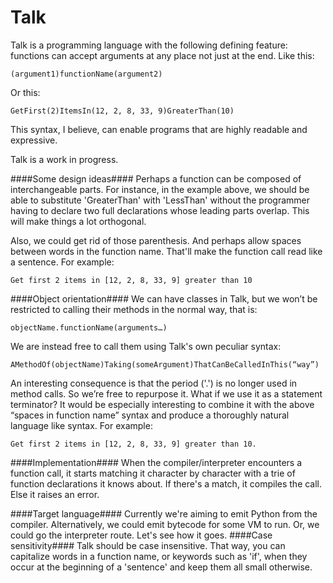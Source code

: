 Talk
====

Talk is a programming language with the following defining feature: functions can accept arguments at any place not just at the end. Like this:

    (argument1)functionName(argument2)
Or this:

    GetFirst(2)ItemsIn(12, 2, 8, 33, 9)GreaterThan(10)
 
This syntax, I believe, can enable programs that are highly readable and expressive.

Talk is a work in progress.
 
####Some design ideas####
Perhaps a function can be composed of interchangeable parts. For instance, in the example above, we should be able to substitute 'GreaterThan' with 'LessThan' without the programmer having to declare two full declarations whose leading parts overlap. This will make things a lot orthogonal.

Also, we could get rid of those parenthesis. And perhaps allow spaces between words in the function name. That'll make the function call read like a sentence. For example:

    Get first 2 items in [12, 2, 8, 33, 9] greater than 10
 
####Object orientation####
We can have classes in Talk, but we won’t be restricted to calling their methods in the normal way, that is:
    
    objectName.functionName(arguments…)
    
We are instead free to call them using Talk's own peculiar syntax:
    
    AMethodOf(objectName)Taking(someArgument)ThatCanBeCalledInThis(“way”)
 
An interesting consequence is that the period ('.') is no longer used in method calls. So we’re free to repurpose it. What if we use it as a statement terminator? It would be especially interesting to combine it with the above “spaces in function name” syntax and produce a thoroughly natural language like syntax. For example:


    Get first 2 items in [12, 2, 8, 33, 9] greater than 10.
 
####Implementation####
When the compiler/interpreter encounters a function call, it starts matching it character by character with a trie of function declarations it knows about. If there's a match, it compiles the call. Else it raises an error.

####Target language####
Currently we're aiming to emit Python from the compiler. Alternatively, we could emit bytecode for some VM to run. Or, we could go the interpreter route. Let's see how it goes.
####Case sensitivity####
Talk should be case insensitive. That way, you can capitalize words in a function name, or keywords such as 'if', when they occur at the beginning of a 'sentence' and keep them all small otherwise.
